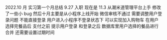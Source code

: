 2022.10 月 实习第一个月总结
9.27 入职 现在是 11.3
从潮米道管理平台上手 修改了一些小 bug
然后十月主要是从小程序上线开始 微信审核不通过
需要调整用户登录问题
不能直接登录
用户进入小程序不登录状态下 可以实现加入购物车 在用户选择完餐品后 支付之前 提示用户登录 和登录之后 数据库里用户选择的餐品进行合并 还需要设置过期时间

